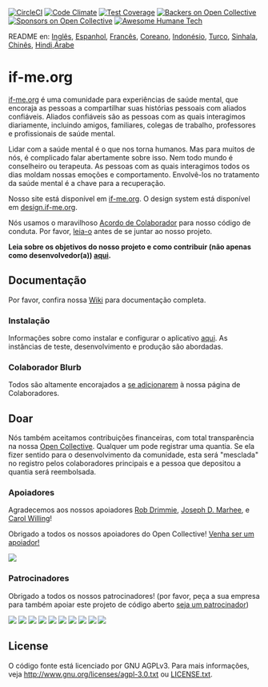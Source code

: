 [![CircleCI](https://circleci.com/gh/ifmeorg/ifme/tree/main.svg?style=svg)](https://circleci.com/gh/ifmeorg/ifme/tree/main)
[![Code Climate](https://codeclimate.com/github/ifmeorg/ifme/badges/gpa.svg)](https://codeclimate.com/github/ifmeorg/ifme)
[![Test Coverage](https://api.codeclimate.com/v1/badges/f9444a4d4116720518fe/test_coverage)](https://codeclimate.com/github/ifmeorg/ifme/test_coverage)
[![Backers on Open Collective](https://opencollective.com/ifme/backers/badge.svg)](#backers)
[![Sponsors on Open Collective](https://opencollective.com/ifme/sponsors/badge.svg)](#sponsors)
[![Awesome Humane Tech](https://raw.githubusercontent.com/humanetech-community/awesome-humane-tech/main/humane-tech-badge.svg?sanitize=true)](https://github.com/humanetech-community/awesome-humane-tech)

README en: [Inglês](https://github.com/ifmeorg/ifme/blob/main/README.md), [Espanhol](https://github.com/ifmeorg/ifme/blob/main/README-ES.md), [Francês](https://github.com/ifmeorg/ifme/blob/main/README-FR.md), [Coreano](https://github.com/ifmeorg/ifme/blob/main/README-KO.md), [Indonésio](https://github.com/ifmeorg/ifme/blob/main/README-ID.md), [Turco](https://github.com/ifmeorg/ifme/blob/main/README-TR.md), [Sinhala](https://github.com/ifmeorg/ifme/blob/main/README-LK.md), [Chinês](https://github.com/ifmeorg/ifme/blob/main/README-CN.md), 
[Hindi](https://github.com/ifmeorg/ifme/blob/main/README-HI.md),[Árabe](https://github.com/ifmeorg/ifme/blob/main/README-AR.md)

# if-me.org

[if-me.org](https://www.if-me.org/) é uma comunidade para experiências de saúde mental, que encoraja as pessoas a compartilhar suas histórias pessoais com aliados confiáveis. Aliados confiáveis são as pessoas com as quais interagimos diariamente, incluindo amigos, familiares, colegas de trabalho, professores e profissionais de saúde mental.

Lidar com a saúde mental é o que nos torna humanos. Mas para muitos de nós, é complicado falar abertamente sobre isso. Nem todo mundo é conselheiro ou terapeuta. As pessoas com as quais interagimos todos os dias moldam nossas emoções e comportamento. Envolvê-los no tratamento da saúde mental é a chave para a recuperação.

Nosso site está disponível em [if-me.org](https://www.if-me.org/). O design system está disponível em [design.if-me.org](http://design.if-me.org/).

Nós usamos o maravilhoso [Acordo de Colaborador](http://contributor-covenant.org) para nosso código de conduta. Por favor, [leia-o](https://github.com/ifmeorg/ifme/blob/main/code_of_conduct.md)
antes de se juntar ao nosso projeto.

**Leia sobre os objetivos do nosso projeto e como contribuir (não apenas como desenvolvedor(a)) [aqui](https://github.com/ifmeorg/ifme/blob/main/CONTRIBUTING.md).**

## Documentação

Por favor, confira nossa [Wiki](https://github.com/ifmeorg/ifme/wiki) para documentação completa.

### Instalação

Informações sobre como instalar e configurar o aplicativo [aqui](https://github.com/ifmeorg/ifme/wiki/Installation). As instâncias de teste, desenvolvimento e produção são abordadas.

### Colaborador Blurb

Todos são altamente encorajados a [se adicionarem](https://github.com/ifmeorg/ifme/wiki/Contributor-Blurb) à nossa página de Colaboradores.

## Doar

Nós também aceitamos contribuições financeiras, com total transparência na nossa [Open Collective](https://opencollective.com/ifme).
Qualquer um pode registrar uma quantia. Se ela fizer sentido para o desenvolvimento da comunidade, esta será "mesclada" no registro pelos colaboradores principais e a pessoa que depositou a quantia será reembolsada.

### Apoiadores

Agradecemos aos nossos apoiadores [Rob Drimmie](https://www.patreon.com/user?u=3251857),
[Joseph D. Marhee](https://www.patreon.com/user?u=2899171), e
[Carol Willing](https://www.patreon.com/user?u=202458)!

Obrigado a todos os nossos apoiadores do Open Collective!
[Venha ser um apoiador!](https://opencollective.com/ifme#backer)

<a href="https://opencollective.com/ifme#backers" target="_blank"><img src="https://opencollective.com/ifme/backers.svg?width=890"></a>

### Patrocinadores

Obrigado a todos os nossos patrocinadores! (por favor, peça a sua empresa para também apoiar este projeto de código aberto [seja um patrocinador](https://opencollective.com/ifme#sponsor))

<section role="presentation">
  <a href="https://opencollective.com/ifme/sponsor/0/website" target="_blank"><img src="https://opencollective.com/ifme/sponsor/0/avatar.svg"></a>
  <a href="https://opencollective.com/ifme/sponsor/1/website" target="_blank"><img src="https://opencollective.com/ifme/sponsor/1/avatar.svg"></a>
  <a href="https://opencollective.com/ifme/sponsor/2/website" target="_blank"><img src="https://opencollective.com/ifme/sponsor/2/avatar.svg"></a>
  <a href="https://opencollective.com/ifme/sponsor/3/website" target="_blank"><img src="https://opencollective.com/ifme/sponsor/3/avatar.svg"></a>
  <a href="https://opencollective.com/ifme/sponsor/4/website" target="_blank"><img src="https://opencollective.com/ifme/sponsor/4/avatar.svg"></a>
  <a href="https://opencollective.com/ifme/sponsor/5/website" target="_blank"><img src="https://opencollective.com/ifme/sponsor/5/avatar.svg"></a>
  <a href="https://opencollective.com/ifme/sponsor/6/website" target="_blank"><img src="https://opencollective.com/ifme/sponsor/6/avatar.svg"></a>
  <a href="https://opencollective.com/ifme/sponsor/7/website" target="_blank"><img src="https://opencollective.com/ifme/sponsor/7/avatar.svg"></a>
  <a href="https://opencollective.com/ifme/sponsor/8/website" target="_blank"><img src="https://opencollective.com/ifme/sponsor/8/avatar.svg"></a>
  <a href="https://opencollective.com/ifme/sponsor/9/website" target="_blank"><img src="https://opencollective.com/ifme/sponsor/9/avatar.svg"></a>
</section>

## License

O código fonte está licenciado por GNU AGPLv3. Para mais informações, veja
http://www.gnu.org/licenses/agpl-3.0.txt ou
[LICENSE.txt](https://github.com/ifmeorg/ifme/blob/main/LICENSE.txt).
